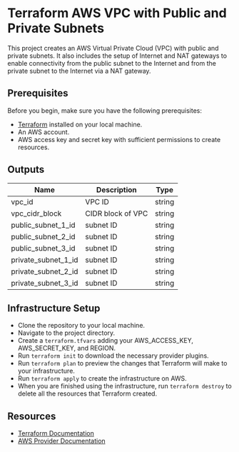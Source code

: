 # Terraform AWS VPC with Public and Private Subnets

This project creates an AWS Virtual Private Cloud (VPC) with public and private subnets. It also includes the setup of Internet and NAT gateways to enable connectivity from the public subnet to the Internet and from the private subnet to the Internet via a NAT gateway.

## Prerequisites

Before you begin, make sure you have the following prerequisites:

* [Terraform](https://developer.hashicorp.com/terraform/tutorials/aws-get-started/install-cli) installed on your local machine.
* An AWS account.
* AWS access key and secret key with sufficient permissions to create resources.

## Outputs

| Name | Description | Type |
| ---- | ----------- | ---- |
| vpc_id | VPC ID | string |
| vpc_cidr_block | CIDR block of VPC | string |
| public_subnet_1_id | subnet ID | string |
| public_subnet_2_id | subnet ID | string |
| public_subnet_3_id | subnet ID | string |
| private_subnet_1_id | subnet ID | string |
| private_subnet_2_id | subnet ID | string |
| private_subnet_3_id | subnet ID | string |

## Infrastructure Setup

* Clone the repository to your local machine.
* Navigate to the project directory.
* Create a `terraform.tfvars` adding your AWS_ACCESS_KEY, AWS_SECRET_KEY, and REGION.
* Run `terraform init` to download the necessary provider plugins.
* Run `terraform plan` to preview the changes that Terraform will make to your infrastructure.
* Run `terraform apply` to create the infrastructure on AWS.
* When you are finished using the infrastructure, run `terraform destroy` to delete all the resources that Terraform created.

## Resources

* [Terraform Documentation](https://developer.hashicorp.com/terraform/docs)
* [AWS Provider Documentation](https://registry.terraform.io/providers/hashicorp/aws/latest/docs)